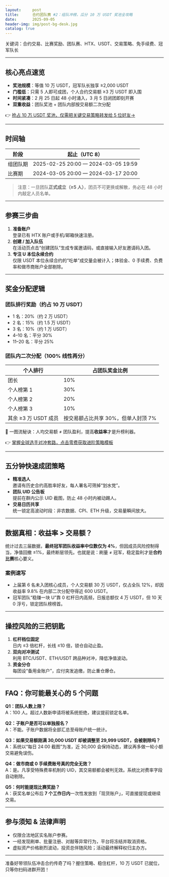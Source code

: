 ```yaml
---
layout:     post
title:      合约团队赛 #2：组队冲榜，瓜分 10 万 USDT 奖池全攻略
date:       2025-09-05
header-img: img/post-bg-desk.jpg
catalog: true
---
```


关键词：合约交易、比赛奖励、团队赛、HTX、USDT、交易策略、免手续费、冠军队长

---

## 核心亮点速览

- **奖池规模**：等值 10 万 USDT，冠军队长独享 ≥2,000 USDT  
- **门槛低**：只需 5 人即可成团，个人合约交易额 ≥3 万 USDT 即入围  
- **时间紧凑**：2 月 25 日起 48 小时涌入，3 月 5 日闭团即刻开赛  
- **双重收益**：团队奖池 + 团队内部按交易额二次分配  

👉 [抢占 10 万 USDT 奖池，仅需把关键交易策略转发给 5 位好友→](https://okxdog.com/)

---

## 时间轴

| 阶段 | 起止（UTC 8） |
|---|---|
| 组团队期 | 2025-02-25 20:00 — 2024-03-05 19:59 |
| 比赛期 | 2024-03-05 20:00 — 2024-03-17 20:00 |

> 注意：一旦团队**正式成立（≥5 人）**，团员不可更换或解散，务必在 48 小时内敲定人员名单。

---

## 参赛三步曲

1. **准备账户**  
   登录已有 HTX 账户或手机/邮箱快速注册。
2. **创建 / 加入队伍**  
   在活动页点击“创建团队”生成专属邀请码，或直接输入好友邀请码入团。
3. **专注 U 本位永续合约**  
   仅限 USDT 本位永续合约的“吃单”成交量会被计入；体验金、0 手续费、负费率和做市商账户全部剔除。

---

## 奖金分配逻辑

### 团队排行奖励（约占 10 万 USDT）

- 1 名：20%（约 2 万 USDT）  
- 2 名：15%（约 1.5 万 USDT）  
- 3 名：10%（约 1 万 USDT）  
- 4–10 名：平分 30%  
- 11–20 名：平分 25%  

### 团队内二次分配（100% 线性再分）

| 个人排行 | 占团队奖金比例 |
|---|---|
| 团长 | 10% |
| 个人榜第 1 | 30% |
| 个人榜第 2 | 20% |
| 个人榜第 3 | 10% |
| 其余 ≥3 万 USDT 成员 | 按交易额占比共享 30%，但单人封顶 7% |

🔑 一图流秘诀：人均交易额 ≠ 团队盈利，提高**收益率**才是升榜利器。

👉 [掌握全球选手对冲套路，点击零费获取进阶策略模板](https://okxdog.com/)

---

## 五分钟快速成团策略

- **精准选人**  
  邀请有历史合约高胜率好友，每人署名可筛掉“划水党”。  
- **团队 UID 公告板**  
  提前在群内公示 UID 截图，防止 48 小时内被动踢人。  
- **交易日历共享**  
  统一锁定高波动时段：非农数据、CPI、ETH 升级，交易量瞬间放大。

---

## 数据真相：收益率 > 交易额？

统计过去三届数据，**最终冠军团队收益率中位数仅为 4%**，但因成员风险控制得当，净值回撤 ≤1%，最终断层领先。也就是说：刷量 ≠ 冠军，稳定盈利才是**合约比赛**核心要义。

### 案例速写

- 上届第 6 名未入团核心成员，个人交易额 30 万 USDT，仅占全队 12%，却因收益率 9.8% 在内部二次分配夺得近 600 USDT。  
- 冠军团队“稳赚一块 U”靠 0 杠杆日内高频，日报总额仅 4 万 USDT，但 10 天 0 浮亏，锁定团队榜榜首。

---

## 操控风险的三把钥匙

1. **杠杆档位固定**  
   日内 ≤3 倍杠杆，长线 ≤10 倍，锁仓自动止盈。
2. **双向对冲测试**  
   利用 BTC/USDT、ETH/USDT 跨品种对冲，降低净值波动。
3. **资金分仓**  
   每团设“备用金账户”，应付突发追缴，防止重仓爆仓。

---

## FAQ：你可能最关心的 5 个问题

**Q1：团队人数上限？**  
A：100 人。超过人数新申请将被系统拒绝，建议提前锁定名单。

**Q2：子账户是否可以单独报名？**  
A：不能。子账户数据将全部汇总至母账户统一统计。

**Q3：如果交易额刚满 30,000 USDT 却被调整至 29,999 USDT，会被剔除吗？**  
A：系统以“每日 24:00 截图”为准，近 30,000 会保持动态，建议再多做一轮小额交易避免误伤。

**Q4：做市商或 0 手续费账号真的完全无效？**  
A：是。凡享受特殊费率机制的 UID，其交易额都会被判无效。系统比对费率字段自动剔除。

**Q5：何时能提现比赛奖励？**  
A：获奖名单公布后 **7 个工作日内**一次性发放到「现货账户」，可直接提现或继续交易。

---

## 参与须知 & 法律声明

- 仅限合法地区实名账户参赛。  
- 一经发现刷单、批量注册、对敲等异常行为，平台将冻结并取消资格。  
- 虚拟资产价格剧烈波动，投资总伴随风险；活动最终解释权归主办方。  

---

准备好带领队伍冲击合约传奇了吗？握住策略、稳住杠杆，10 万 USDT 已就位，只等你扫码进群开团！